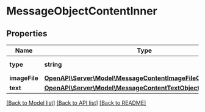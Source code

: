 # MessageObjectContentInner

## Properties
Name | Type | Description | Notes
------------ | ------------- | ------------- | -------------
**type** | **string** | Always &#x60;image_file&#x60;. | 
**imageFile** | [**OpenAPI\Server\Model\MessageContentImageFileObjectImageFile**](MessageContentImageFileObjectImageFile.md) |  | 
**text** | [**OpenAPI\Server\Model\MessageContentTextObjectText**](MessageContentTextObjectText.md) |  | 

[[Back to Model list]](../README.md#documentation-for-models) [[Back to API list]](../README.md#documentation-for-api-endpoints) [[Back to README]](../README.md)


